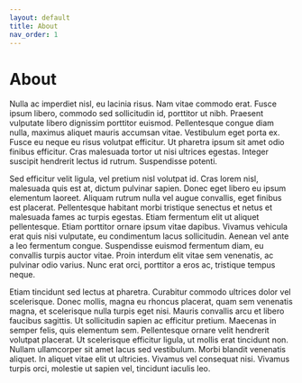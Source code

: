 ```yaml
---
layout: default
title: About
nav_order: 1
---
```


# About

Nulla ac imperdiet nisl, eu lacinia risus. Nam vitae commodo erat. Fusce ipsum libero, commodo sed sollicitudin id, porttitor ut nibh. Praesent vulputate libero dignissim porttitor euismod. Pellentesque congue diam nulla, maximus aliquet mauris accumsan vitae. Vestibulum eget porta ex. Fusce eu neque eu risus volutpat efficitur. Ut pharetra ipsum sit amet odio finibus efficitur. Cras malesuada tortor ut nisi ultrices egestas. Integer suscipit hendrerit lectus id rutrum. Suspendisse potenti.

Sed efficitur velit ligula, vel pretium nisl volutpat id. Cras lorem nisl, malesuada quis est at, dictum pulvinar sapien. Donec eget libero eu ipsum elementum laoreet. Aliquam rutrum nulla vel augue convallis, eget finibus est placerat. Pellentesque habitant morbi tristique senectus et netus et malesuada fames ac turpis egestas. Etiam fermentum elit ut aliquet pellentesque. Etiam porttitor ornare ipsum vitae dapibus. Vivamus vehicula erat quis nisi vulputate, eu condimentum lacus sollicitudin. Aenean vel ante a leo fermentum congue. Suspendisse euismod fermentum diam, eu convallis turpis auctor vitae. Proin interdum elit vitae sem venenatis, ac pulvinar odio varius. Nunc erat orci, porttitor a eros ac, tristique tempus neque.

Etiam tincidunt sed lectus at pharetra. Curabitur commodo ultrices dolor vel scelerisque. Donec mollis, magna eu rhoncus placerat, quam sem venenatis magna, et scelerisque nulla turpis eget nisi. Mauris convallis arcu et libero faucibus sagittis. Ut sollicitudin sapien ac efficitur pretium. Maecenas in semper felis, quis elementum sem. Pellentesque ornare velit hendrerit volutpat placerat. Ut scelerisque efficitur ligula, ut mollis erat tincidunt non. Nullam ullamcorper sit amet lacus sed vestibulum. Morbi blandit venenatis aliquet. In aliquet vitae elit ut ultricies. Vivamus vel consequat nisi. Vivamus turpis orci, molestie ut sapien vel, tincidunt iaculis leo.
